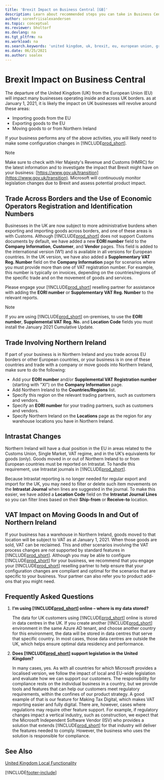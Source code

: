 ```yaml
---
title: 'Brexit Impact on Business Central [GB]'
description: Learn about recommended steps you can take in Business Central to help manage the impact of the United Kingdom leaving the European Union.
author: sorenfriisalexandersen
ms.topic: conceptual
ms.reviewer: bholtorf
ms.devlang: na
ms.tgt_pltfrm: na
ms.workload: na
ms.search.keywords: 'united kingdom, uk, brexit, eu, european union, great britain, northern ireland'
ms.date: 06/25/2021
ms.author: soalex
---
```

# <a name="brexit-impact-on-business-central"></a>Brexit Impact on Business Central

The departure of the United Kingdom (UK) from the European Union (EU) will impact many businesses operating inside and across UK borders. as at January 1, 2021, it is likely the impact on UK businesses will revolve around these areas:

* Importing goods from the EU
* Exporting goods to the EU
* Moving goods to or from Northern Ireland

If your business performs any of the above activities, you will likely need to make some configuration changes in [!INCLUDE[prod_short](../../includes/prod_short.md)].

> [!NOTE]  
>  Make sure to check with Her Majesty's Revenue and Customs (HMRC) for the latest information and to investigate the impact that Brexit might have on your business: [https://www.gov.uk/transition](https://www.gov.uk/transition). Microsoft will continuously monitor legislation changes due to Brexit and assess potential product impact.   


## <a name="trade-across-borders-and-the-use-of-economic-operators-registration-and-identification-numbers"></a>Trade Across Borders and the Use of Economic Operators Registration and Identification Numbers
Businesses in the UK are now subject to more administrative burdens when exporting and importing goods across borders, and one of these areas is with Customs. Although [!INCLUDE[prod_short](../../includes/prod_short.md)] does not support Customs documents by default, we have added a new **EORI number** field to the **Company Information**, **Customer**, and **Vendor** pages. This field is added to the international version (W1) and is available in all versions for European countries. In the UK version, we have also added a **Supplementary VAT Reg. Number** field on the **Company Information** page for scenarios where you must provide more than one of VAT registration number. For example, this number is typically on invoices, depending on the countries/regions of the specific trade and on the movement of goods and services.

Please engage your [!INCLUDE[prod_short](../../includes/prod_short.md)] reselling partner for assistance with adding the **EORI number** or **Supplementary VAT Reg. Number** to the relevant reports.  

> [!NOTE]  
>  If you are using [!INCLUDE[prod_short](../../includes/prod_short.md)] on-premises, to use the **EORI number**, **Supplemental VAT Reg. No.** and **Location Code** fields you must install the January 2021 Cumulative Update.   

## <a name="trade-involving-northern-ireland"></a>Trade Involving Northern Ireland
If part of your business is in Northern Ireland and you trade across EU borders or other European countries, or your business is in one of these countries and trade with a company or move goods into Northern Ireland, make sure to do the following:

* Add your **EORI number** and/or **Supplemental VAT Registration number** (starting with "XI") on the **Company Information** page.
* Add Northern Ireland to the **Countries/Regions** list.
* Specify this region on the relevant trading partners, such as customers and vendors.
* Specify an **EORI number** for your trading partners, such as customers and vendors.
* Specify Northern Ireland on the **Locations** page as the region for any warehouse locations you have in Northern Ireland.  

## <a name="intrastat-changes"></a>Intrastat Changes
Northern Ireland will have a dual position in the EU in areas related to the Customs Union, Single Market, VAT regime, and in the UK’s equivalents for goods (only). Goods moved in or out of Northern Ireland to or from European countries must be reported on Intrastat. To handle this requirement, use Intrastat journals in [!INCLUDE[prod_short](../../includes/prod_short.md)]. 

Because Intrastat reporting is no longer needed for regular export and import for the UK, you may need to filter or delete such item movements on the **Intrastat Journal** when lines are suggested in the journal. To make this easier, we have added a **Location Code** field on the **Intrastat Journal Lines** so you can filter lines based on their **Ship-from** or **Receive-to** location. 

## <a name="vat-impact-on-moving-goods-in-and-out-of-northern-ireland"></a>VAT Impact on Moving Goods In and Out of Northern Ireland
If your business has a warehouse in Northern Ireland, goods moved to that location will be subject to VAT as at January 1, 2021. When those goods are sold, VAT can be reclaimed. This and other scenarios involving the VAT process changes are not supported by standard features in [!INCLUDE[prod_short](../../includes/prod_short.md)]. Although you may be able to configure [!INCLUDE[prod_short](../../includes/prod_short.md)] for your business, we recommend that you engage your [!INCLUDE[prod_short](../../includes/prod_short.md)] reselling partner to help ensure that your configuration changes are compliant and optimal for the scenarios that are specific to your business. Your partner can also refer you to product add-ons that you might need. 

## <a name="frequently-asked-questions"></a>Frequently Asked Questions

1. **I’m using [!INCLUDE[prod_short](../../includes/prod_short.md)] online – where is my data stored?**

    The data for UK customers using [!INCLUDE[prod_short](../../includes/prod_short.md)] online is stored in data centres in the UK. If you create another [!INCLUDE[prod_short](../../includes/prod_short.md)] environment in the same Azure AD tenant, and choose another country for this environment, the data will be stored in data centres that serve that specific country. In most cases, those data centres are outside the UK, which helps ensure optimal data residency and performance.

2. **Does [!INCLUDE[prod_short](../../includes/prod_short.md)] support legislation in the United Kingdom?**

    In many cases, yes. As with all countries for which Microsoft provides a localised version, we follow the impact of local and EU-wide legislation and evaluate how we can support our customers. The responsibility for compliance rests on the individual business in a country, but we provide tools and features that can help our customers meet regulatory requirements, within the confines of our product strategy. A good example of that is our feature for Making Tax Digital, which makes VAT reporting easier and fully digital. There are, however, cases where regulations may require other feature support. For example, if regulatory changes impact a vertical industry, such as construction, we expect that the Microsoft Independent Software Vendor (ISV) who provides a solution that extends [!INCLUDE[prod_short](../../includes/prod_short.md)] for that industry will deliver the features needed to comply. However, the business who uses the solution is responsible for compliance.

## <a name="see-also"></a>See Also

[United Kingdom Local Functionality](united-kingdom-local-functionality.md)  


[!INCLUDE[footer-include](../../includes/footer-banner.md)]
